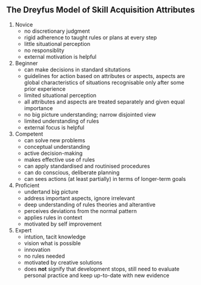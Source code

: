 The Dreyfus Model of Skill Acquisition Attributes
------

1. Novice
	- no discretionary judgment
	- rigid adherence to taught rules or plans at every step
	- little situational perception	
	- no responsiblity
	- external motivation is helpful
2. Beginner
	- can make decisions in standard situtations
	- guidelines for action based on attributes or aspects, aspects are global characteristics of situations recognisable only after some prior experience
	- limited situational perception
	- all attributes and aspects are treated separately and given equal importance
	- no big picture understanding; narrow disjointed view
	- limited understanding of rules
	- external focus is helpful
3. Competent
	- can solve new problems
	- conceptual understanding
	- active decision-making
	- makes effective use of rules
	- can apply standardised and routinised procedures
	- can do conscious, deliberate planning
	- can sees actions (at least partially) in terms of longer-term goals
4. Proficient
	- undertand big picture
	- address important aspects, ignore irrelevant
	- deep understanding of rules theories and alterantive
	- perceives deviations from the normal pattern
	- applies rules in context
	- motivated by self improvement
5. Expert
	- intution, tacit knowledge
	- vision what is possible
	- innovation
	- no rules needed
	- motivated by creative solutions
	- does **not** signify that development stops, still need to evaluate personal practice and keep up-to-date with new evidence
